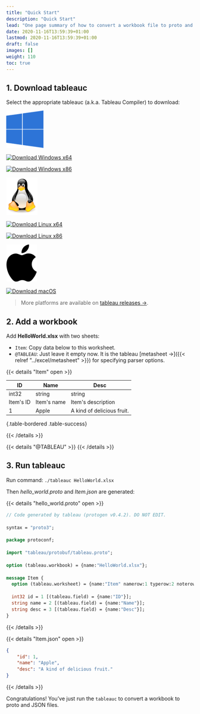 ```yaml
---
title: "Quick Start"
description: "Quick Start"
lead: "One page summary of how to convert a workbook file to proto and JSON files by tableauc."
date: 2020-11-16T13:59:39+01:00
lastmod: 2020-11-16T13:59:39+01:00
draft: false
images: []
weight: 110
toc: true
---
```


## 1. Download tableauc

Select the appropriate tableauc (a.k.a. Tableau Compiler) to download:

<div class="row">
    <div class="col-lg-5 col-xl-5 col-sm-6 text-center">
        <p>
            <img height="100px" src="/images/logo/windows-logo.png" alt="Windows" />
        </p>
        <p>
            <a class="btn btn-outline-info btn-lg" role="button"
                href="https://github.com/tableauio/tableau/releases/download/cmd%2Ftableauc%2Fv0.5.4/tableauc.v0.5.4.windows.amd64.tar.gz">
                <image height="25px" src="/images/download_blue.svg" alt="Download" /> Windows x64
            </a>
        </p>
        <p>
            <a class="btn btn-outline-info btn-lg" role="button"
                href="https://github.com/tableauio/tableau/releases/download/cmd%2Ftableauc%2Fv0.5.4/tableauc.v0.5.4.windows.386.tar.gz">
                <image height="25px" src="/images/download_blue.svg" alt="Download" /> Windows x86
            </a>
        </p>
    </div>
    <div class="col-lg-5 col-xl-5 col-sm-6 text-center">
        <p>
            <img height="100px" src="/images/logo/linux-logo.png" alt="Linux" />
        </p>
        <p>
            <a class="btn btn-outline-info btn-lg" role="button"
                href="https://github.com/tableauio/tableau/releases/download/cmd%2Ftableauc%2Fv0.5.4/tableauc.v0.5.4.linux.amd64.tar.gz">
                <image height="25px" src="/images/download_blue.svg" alt="Download" /> Linux x64
            </a>
        </p>
        <p>
            <a class="btn btn-outline-info btn-lg" role="button"
                href="https://github.com/tableauio/tableau/releases/download/cmd%2Ftableauc%2Fv0.5.4/tableauc.v0.5.4.linux.386.tar.gz">
                <image height="25px" src="/images/download_blue.svg" alt="Download" /> Linux x86
            </a>
        </p>
    </div>
    <div class="col-lg-5 col-xl-5 col-sm-6 text-center">
        <p>
            <img height="100px" src="/images/logo/apple-logo.svg" alt="Apple" />
        </p>
        <p>
            <a class="btn btn-outline-info btn-lg" role="button"
                href="https://github.com/tableauio/tableau/releases/download/cmd%2Ftableauc%2Fv0.5.4/tableauc.v0.5.4.darwin.amd64.tar.gz">
                <image height="25px" src="/images/download_blue.svg" alt="Download" /> macOS
            </a>
        </p>
    </div>
</div>

> More platforms are available on [tableau releases →](https://github.com/tableauio/tableau/releases).

## 2. Add a workbook

Add **HelloWorld.xlsx** with two sheets:

- `Item`: Copy data below to this worksheet.
- `@TABLEAU`: Just leave it empty now. It is the tableau [metasheet →]({{< relref "../excel/metasheet" >}}) for specifying parser options.

{{< details "Item" open >}}

| ID        | Name        | Desc                       |
|-----------|-------------|----------------------------|
| int32     | string      | string                     |
| Item's ID | Item's name | Item's description         |
| 1         | Apple       | A kind of delicious fruit. |
{.table-bordered .table-success}

{{< /details >}}

{{< details "@TABLEAU" >}}
{{< /details >}}

## 3. Run tableauc

Run command: `./tableauc HelloWorld.xlsx`

Then *hello_world.proto* and *Item.json* are generated:

{{< details "hello_world.proto" open >}}

```protobuf
// Code generated by tableau (protogen v0.4.2). DO NOT EDIT.

syntax = "proto3";

package protoconf;

import "tableau/protobuf/tableau.proto";

option (tableau.workbook) = {name:"HelloWorld.xlsx"};

message Item {
  option (tableau.worksheet) = {name:"Item" namerow:1 typerow:2 noterow:3 datarow:4};

  int32 id = 1 [(tableau.field) = {name:"ID"}];
  string name = 2 [(tableau.field) = {name:"Name"}];
  string desc = 3 [(tableau.field) = {name:"Desc"}];
}
```

{{< /details >}}

{{< details "Item.json" open >}}

```json
{
    "id": 1,
    "name": "Apple",
    "desc": "A kind of delicious fruit."
}
```

{{< /details >}}

Congratulations! You’ve just run the `tableauc` to convert a workbook to proto and JSON files.
